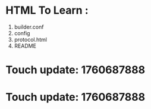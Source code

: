 # HTML To Learn :

1. builder.conf
2. config
3. protocol.html  
4. README

# Touch update: 1760687888

# Touch update: 1760687888
